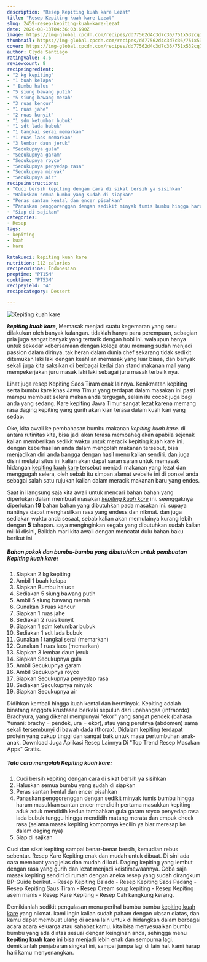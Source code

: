 ```yaml
---
description: "Resep Kepiting kuah kare Lezat"
title: "Resep Kepiting kuah kare Lezat"
slug: 2459-resep-kepiting-kuah-kare-lezat
date: 2020-08-13T04:36:03.690Z
image: https://img-global.cpcdn.com/recipes/dd77562d4c3d7c36/751x532cq70/kepiting-kuah-kare-foto-resep-utama.jpg
thumbnail: https://img-global.cpcdn.com/recipes/dd77562d4c3d7c36/751x532cq70/kepiting-kuah-kare-foto-resep-utama.jpg
cover: https://img-global.cpcdn.com/recipes/dd77562d4c3d7c36/751x532cq70/kepiting-kuah-kare-foto-resep-utama.jpg
author: Clyde Santiago
ratingvalue: 4.6
reviewcount: 8
recipeingredient:
- "2 kg kepiting"
- "1 buah kelapa"
- " Bumbu halus "
- "5 siung bawang putih"
- "5 siung bawang merah"
- "3 ruas kencur"
- "1 ruas jahe"
- "2 ruas kunyit"
- "1 sdm ketumbar bubuk"
- "1 sdt lada bubuk"
- "1 tangkai serai memarkan"
- "1 ruas laos memarkan"
- "3 lembar daun jeruk"
- "Secukupnya gula"
- "Secukupnya garam"
- "Secukupnya royco"
- "Secukupnya penyedap rasa"
- "Secukupnya minyak"
- "Secukupnya air"
recipeinstructions:
- "Cuci bersih kepiting dengan cara di sikat bersih ya sisihkan"
- "Haluskan semua bumbu yang sudah di siapkan"
- "Peras santan kental dan encer pisahkan"
- "Panaskan penggorenggan dengan sedikit minyak tumis bumbu hingga harum masukkan santan encer mendidih pertama masukkan kepiting aduk aduk mendidih kedua tambahkan gula garam royco penyedap rasa lada bubuk tunggu hingga mendidih matang merata dan empuk check rasa (selama masak kepiting kompornya kecilin ya biar meresap ke dalam daging nya)"
- "Siap di sajikan"
categories:
- Resep
tags:
- kepiting
- kuah
- kare

katakunci: kepiting kuah kare 
nutrition: 112 calories
recipecuisine: Indonesian
preptime: "PT15M"
cooktime: "PT53M"
recipeyield: "4"
recipecategory: Dessert

---
```



![Kepiting kuah kare](https://img-global.cpcdn.com/recipes/dd77562d4c3d7c36/751x532cq70/kepiting-kuah-kare-foto-resep-utama.jpg)

<b><i>kepiting kuah kare</i></b>, Memasak menjadi suatu kegemaran yang seru dilakukan oleh banyak kalangan. tidaklah hanya para perempuan, sebagian pria juga sangat banyak yang tertarik dengan hobi ini. walaupun hanya untuk sekedar kebersamaan dengan kolega atau memang sudah menjadi passion dalam dirinya. tak heran dalam dunia chef sekarang tidak sedikit ditemukan laki laki dengan keahlian memasak yang luar biasa, dan banyak sekali juga kita saksikan di berbagai kedai dan stand makanan mall yang mempekerjakan juru masak laki laki sebagai juru masak terbaik nya.

Lihat juga resep Kepiting Saos Tiram enak lainnya. Kenikmatan kepiting serta bumbu kare khas Jawa Timur yang terdapat dalam masakan ini pasti mampu membuat selera makan anda tergugah, selain itu cocok juga bagi anda yang sedang. Kare kepiting Jawa Timur sangat lezat karena memang rasa daging kepiting yang gurih akan kian terasa dalam kuah kari yang sedap.

Oke, kita awali ke pembahasan bumbu makanan <i>kepiting kuah kare</i>. di antara rutinitas kita, bisa jadi akan terasa membahagiakan apabila sejenak kalian memberikan sedikit waktu untuk meracik kepiting kuah kare ini. dengan keberhasilan anda dalam mengolah makanan tersebut, bisa menjadikan diri anda bangga dengan hasil menu kalian sendiri. dan juga disini melalui situs ini kalian akan dapat saran saran untuk memasak hidangan <u>kepiting kuah kare</u> tersebut menjadi makanan yang lezat dan menggugah selera, oleh sebab itu simpan alamat website ini di ponsel anda sebagai salah satu rujukan kalian dalam meracik makanan baru yang endes.


Saat ini langsung saja kita awali untuk mencari bahan bahan yang diperlukan dalam membuat masakan <u><i>kepiting kuah kare</i></u> ini. seenggaknya diperlukan <b>19</b> bahan bahan yang dibutuhkan pada masakan ini. supaya nantinya dapat menghasilkan rasa yang endess dan nikmat. dan juga sediakan waktu anda sesaat, sebab kalian akan memulainya kurang lebih dengan <b>5</b> tahapan. saya menginginkan segala yang dibutuhkan sudah kalian miliki disini, Baiklah mari kita awali dengan mencatat dulu bahan baku berikut ini.

<!--inarticleads1-->

##### Bahan pokok dan bumbu-bumbu yang dibutuhkan untuk pembuatan Kepiting kuah kare:

1. Siapkan 2 kg kepiting
1. Ambil 1 buah kelapa
1. Siapkan  Bumbu halus :
1. Sediakan 5 siung bawang putih
1. Ambil 5 siung bawang merah
1. Gunakan 3 ruas kencur
1. Siapkan 1 ruas jahe
1. Sediakan 2 ruas kunyit
1. Siapkan 1 sdm ketumbar bubuk
1. Sediakan 1 sdt lada bubuk
1. Gunakan 1 tangkai serai (memarkan)
1. Gunakan 1 ruas laos (memarkan)
1. Siapkan 3 lembar daun jeruk
1. Siapkan Secukupnya gula
1. Ambil Secukupnya garam
1. Ambil Secukupnya royco
1. Siapkan Secukupnya penyedap rasa
1. Sediakan Secukupnya minyak
1. Siapkan Secukupnya air


Didihkan kembali hingga kuah kental dan berminyak. Kepiting adalah binatang anggota krustasea berkaki sepuluh dari upabangsa (infraordo) Brachyura, yang dikenal mempunyai &#34;ekor&#34; yang sangat pendek (bahasa Yunani: brachy = pendek, ura = ekor), atau yang perutnya (abdomen) sama sekali tersembunyi di bawah dada (thorax). Didalam kepiting terdapat protein yang cukup tinggi dan sangat baik untuk masa pertumbuhan anak-anak. Download Juga Aplikasi Resep Lainnya Di &#34;Top Trend Resep Masakan Apps&#34; Gratis. 

<!--inarticleads2-->

##### Tata cara mengolah Kepiting kuah kare:

1. Cuci bersih kepiting dengan cara di sikat bersih ya sisihkan
1. Haluskan semua bumbu yang sudah di siapkan
1. Peras santan kental dan encer pisahkan
1. Panaskan penggorenggan dengan sedikit minyak tumis bumbu hingga harum masukkan santan encer mendidih pertama masukkan kepiting aduk aduk mendidih kedua tambahkan gula garam royco penyedap rasa lada bubuk tunggu hingga mendidih matang merata dan empuk check rasa (selama masak kepiting kompornya kecilin ya biar meresap ke dalam daging nya)
1. Siap di sajikan


Cuci dan sikat kepiting sampai benar-benar bersih, kemudian rebus sebentar. Resep Kare Kepiting enak dan mudah untuk dibuat. Di sini ada cara membuat yang jelas dan mudah diikuti. Daging kepiting yang lembut dengan rasa yang gurih dan lezat menjadi keistimewaannya. Coba saja masak kepiting sendiri di rumah dengan aneka resep yang sudah dirangkum BP-Guide berikut. - Resep Kepiting Balado - Resep Kepiting Saos Padang - Resep Kepiting Saus Tiram - Resep Cream soup kepiting - Resep Kepiting asem manis - Resep Kare Kepiting - Resep Cah kangkung kerang. 

Demikianlah sedikit pengulasan menu perihal bumbu bumbu <u>kepiting kuah kare</u> yang nikmat. kami ingin kalian sudah paham dengan ulasan diatas, dan kamu dapat membuat ulang di acara lain untuk di hidangkan dalam berbagai acara acara keluarga atau sahabat kamu. kita bisa menyesuaikan bumbu bumbu yang ada diatas sesuai dengan keinginan anda, sehingga menu <b>kepiting kuah kare</b> ini bisa menjadi lebih enak dan sempurna lagi. demikianlah penjabaran singkat ini, sampai jumpa lagi di lain hal. kami harap hari kamu menyenangkan.
